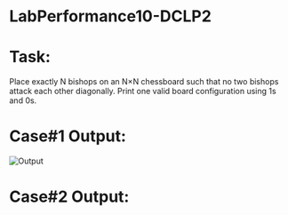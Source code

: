 # LabPerformance10-DCLP2
# Task:
Place exactly N bishops on an N×N chessboard such that no two bishops attack each other diagonally. Print one valid board configuration using 1s and 0s.
# Case#1 Output:
![Output](Result/clp10)

# Case#2 Output:
